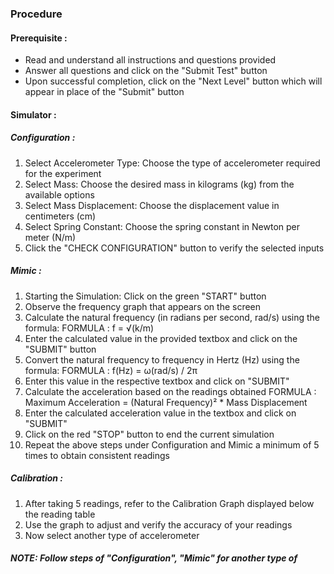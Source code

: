 ### Procedure

#### Prerequisite : 
- Read and understand all instructions and questions provided
- Answer all questions and click on the "Submit Test" button
- Upon successful completion, click on the "Next Level" button which will appear in place of the "Submit" button


#### Simulator :

##### Configuration :
1. Select Accelerometer Type:  Choose the type of accelerometer required for the experiment
2. Select Mass: Choose the desired mass in kilograms (kg) from the available options
3. Select Mass Displacement: Choose the displacement value in centimeters (cm)
4. Select Spring Constant: Choose the spring constant in Newton per meter (N/m)
5. Click the "CHECK CONFIGURATION" button to verify the selected inputs

##### Mimic :
1. Starting the Simulation: Click on the green "START" button
2. Observe the frequency graph that appears on the screen
3. Calculate the natural frequency (in radians per second, rad/s) using the formula:
	         FORMULA : f = √(k/m)
4. Enter the calculated value in the provided textbox and click on the "SUBMIT" button
5. Convert the natural frequency to frequency in Hertz (Hz) using the formula:
             FORMULA :  f(Hz) = ω(rad/s) / 2π
6. Enter this value in the respective textbox and click on "SUBMIT"
7. Calculate the acceleration based on the readings obtained
             FORMULA :  Maximum Acceleration = (Natural Frequency)² * Mass Displacement 
8. Enter the calculated acceleration value in the textbox and click on "SUBMIT"
9. Click on the red "STOP" button to end the current simulation
10. Repeat the above steps under Configuration and Mimic a minimum of 5 times to obtain consistent readings


##### Calibration : 
1. After taking 5 readings, refer to the Calibration Graph displayed below the reading table
2. Use the graph to adjust and verify the accuracy of your readings
3. Now select another type of accelerometer

##### NOTE: Follow steps of "Configuration", "Mimic" for another type of 
